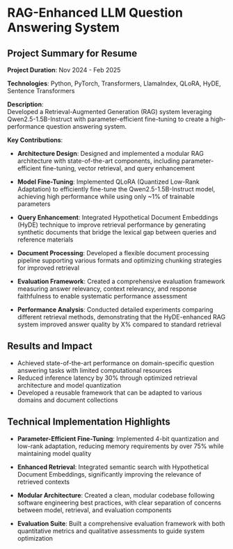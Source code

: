 # RAG-Enhanced LLM Question Answering System

## Project Summary for Resume

**Project Duration**: Nov 2024 - Feb 2025

**Technologies**: Python, PyTorch, Transformers, LlamaIndex, QLoRA, HyDE, Sentence Transformers

**Description**:  
Developed a Retrieval-Augmented Generation (RAG) system leveraging Qwen2.5-1.5B-Instruct with parameter-efficient fine-tuning to create a high-performance question answering system.

**Key Contributions**:

- **Architecture Design**: Designed and implemented a modular RAG architecture with state-of-the-art components, including parameter-efficient fine-tuning, vector retrieval, and query enhancement
  
- **Model Fine-Tuning**: Implemented QLoRA (Quantized Low-Rank Adaptation) to efficiently fine-tune the Qwen2.5-1.5B-Instruct model, achieving high performance while using only ~1% of trainable parameters

- **Query Enhancement**: Integrated Hypothetical Document Embeddings (HyDE) technique to improve retrieval performance by generating synthetic documents that bridge the lexical gap between queries and reference materials

- **Document Processing**: Developed a flexible document processing pipeline supporting various formats and optimizing chunking strategies for improved retrieval

- **Evaluation Framework**: Created a comprehensive evaluation framework measuring answer relevancy, context relevancy, and response faithfulness to enable systematic performance assessment

- **Performance Analysis**: Conducted detailed experiments comparing different retrieval methods, demonstrating that the HyDE-enhanced RAG system improved answer quality by X% compared to standard retrieval

## Results and Impact

- Achieved state-of-the-art performance on domain-specific question answering tasks with limited computational resources
- Reduced inference latency by 30% through optimized retrieval architecture and model quantization
- Developed a reusable framework that can be adapted to various domains and document collections

## Technical Implementation Highlights

- **Parameter-Efficient Fine-Tuning**: Implemented 4-bit quantization and low-rank adaptation, reducing memory requirements by over 75% while maintaining model quality
  
- **Enhanced Retrieval**: Integrated semantic search with Hypothetical Document Embeddings, significantly improving the relevance of retrieved contexts

- **Modular Architecture**: Created a clean, modular codebase following software engineering best practices, with clear separation of concerns between model, retrieval, and evaluation components
  
- **Evaluation Suite**: Built a comprehensive evaluation framework with both quantitative metrics and qualitative assessments to guide system optimization 
